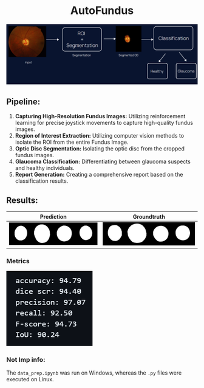 <div align="center">

# AutoFundus

![Fundus Image](flow.png)

</div>

## Pipeline:

1. **Capturing High-Resolution Fundus Images:** Utilizing reinforcement learning for precise joystick movements to capture high-quality fundus images.
2. **Region of Interest Extraction:** Utilizing computer vision methods to isolate the ROI from the entire Fundus Image.
3. **Optic Disc Segmentation:** Isolating the optic disc from the cropped fundus images.
4. **Glaucoma Classification:** Differentiating between glaucoma suspects and healthy individuals.
5. **Report Generation:** Creating a comprehensive report based on the classification results.

## Results:

| Prediction | Groundtruth |
|------------|-------------|
| ![Prediction Image](ppred_1.png) | ![Groundtruth Image](llabel_1.png) |

### Metrics

![Metrics Image](metrics.png)

### Not Imp info:
The `data_prep.ipynb` was run on Windows, whereas the `.py` files were executed on Linux.
